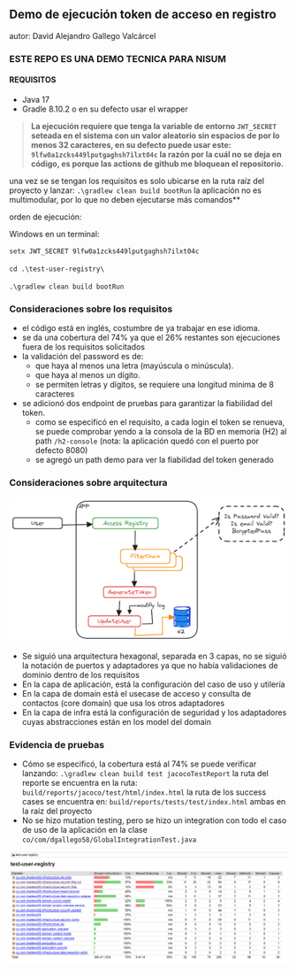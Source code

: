 ## Demo de ejecución token de acceso en registro

autor: David Alejandro Gallego Valcárcel

### ESTE REPO ES UNA DEMO TECNICA PARA NISUM

#### REQUISITOS

* Java 17
* Gradle 8.10.2 o en su defecto usar el wrapper

> **La ejecución requiere que tenga la variable de entorno `JWT_SECRET` seteada en el sistema con un valor
aleatorio sin espacios de por lo menos 32 caracteres, en su defecto puede usar este: `9lfw0a1zcks449lputgaghsh7ilxt04c`
la razón por la cuál no se deja en código, es porque las actions de github me bloquean el repositorio.**


una vez se se tengan los requisitos es solo ubicarse en la ruta raíz del proyecto y lanzar: `.\gradlew clean build bootRun` la aplicación no es multimodular, por lo que no deben ejecutarse más comandos**

orden de ejecución:

Windows en un terminal:

```shell
setx JWT_SECRET 9lfw0a1zcks449lputgaghsh7ilxt04c

cd .\test-user-registry\

.\gradlew clean build bootRun
```


### Consideraciones sobre los requisitos


- el código está en inglés, costumbre de ya trabajar en ese idioma.
- se da una cobertura del 74% ya que el 26% restantes son ejecuciones fuera de los requisitos solicitados
- la validación del password es de: 
  - que haya al menos una letra (mayúscula o minúscula).
  - que haya al menos un dígito.
  - se permiten letras y dígitos, se requiere una longitud minima de 8 caracteres
- se adicionó dos endpoint de pruebas para garantizar la fiabilidad del token.
  - como se especificó en el requisito, a cada login el token se renueva, se puede comprobar yendo a la consola de la BD
    en memoria (H2) al path `/h2-console` (nota: la aplicación quedó con el puerto por defecto 8080)
  - se agregó un path demo para ver la fiabilidad del token generado


### Consideraciones sobre arquitectura

![flowchart](\docs\flowchart.png)

- Se siguió una arquitectura hexagonal, separada en 3 capas, no se siguió la notación de puertos y adaptadores ya que no había
  validaciones de dominio dentro de los requisitos
- En la capa de aplicación, está la configuración del caso de uso y utilería
- En la capa de domain está el usecase de acceso y consulta de contactos (core domain) que usa los otros adaptadores
- En la capa de infra está la configuración de seguridad y los adaptadores cuyas abstracciones están en los model del domain

### Evidencia de pruebas

- Cómo se especificó, la cobertura está al 74% se puede verificar lanzando: `.\gradlew clean build test jacocoTestReport`
  la ruta del reporte se encuentra en la ruta: `build/reports/jacoco/test/html/index.html`
  la ruta de los success cases se encuentra en: `build/reports/tests/test/index.html`
  ambas en la raíz del proyecto
- No se hizo mutation testing, pero se hizo un integration con todo el caso de uso de la aplicación en la clase
  `co/com/dgallego58/GlobalIntegrationTest.java`


![coverage](\docs\coverage.png)

